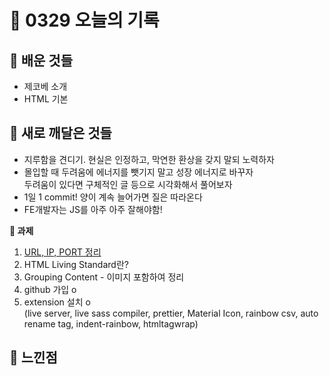 # 🧸 0329 오늘의 기록
## 💙 배운 것들
* 제코베 소개
* HTML 기본

## 💚 새로 깨달은 것들
* 지루함을 견디기. 현실은 인정하고, 막연한 환상을 갖지 말되 노력하자
* 몰입할 때 두려움에 에너지를 뺏기지 말고 성장 에너지로 바꾸자   
두려움이 있다면 구체적인 글 등으로 시각화해서 풀어보자
* 1일 1 commit! 양이 계속 늘어가면 질은 따라온다
* FE개발자는 JS를 아주 아주 잘해야함!

**📍 과제**
1. [URL, IP, PORT 정리](https://github.com/iRRPL-AR/TIL/blob/main/CS/%EB%84%A4%ED%8A%B8%EC%9B%8C%ED%81%AC/URL,%20IP,%20PORT.md "URL, IP, PORT 정리 in TIL")
2. HTML Living Standard란?
3. Grouping Content - 이미지 포함하여 정리
4. github 가입 o
5. extension 설치 o   
(live server, live sass compiler, prettier, Material Icon, rainbow csv, auto rename tag, indent-rainbow, htmltagwrap)


## 💜 느낀점
